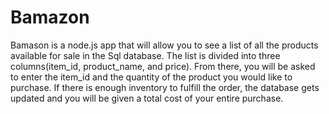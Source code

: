 # Bamazon
Bamason is a node.js app that will allow you to see a list of all the products available for sale in the Sql database.
The list is divided into three columns(item_id, product_name, and price).
From there, you will be asked to enter the item_id and the quantity of the product you would like to purchase.
If there is enough inventory to fulfill the order, the database gets updated and you will be given a total cost of your entire purchase.


